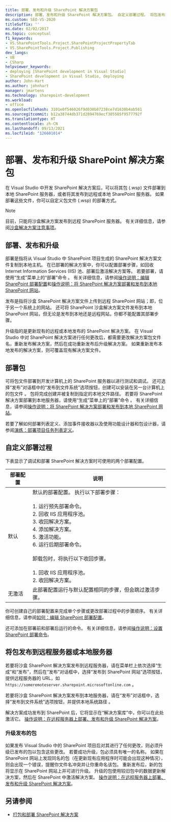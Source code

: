 ```yaml
---
title: 部署、发布和升级 SharePoint 解决方案包
description: 部署、发布和升级 SharePoint 解决方案包。 自定义部署过程。 将包发布到远程服务器或本地服务器。
ms.custom: SEO-VS-2020
titleSuffix: ''
ms.date: 02/02/2017
ms.topic: conceptual
f1_keywords:
- VS.SharePointTools.Project.SharePointProjectPropertyTab
- VS.SharePointTools.Project.Publishing
dev_langs:
- VB
- CSharp
helpviewer_keywords:
- deploying [SharePoint development in Visual Studio]
- SharePoint development in Visual Studio, deploying
author: John-Hart
ms.author: johnhart
manager: jmartens
ms.technology: sharepoint-development
ms.workload:
- office
ms.openlocfilehash: 3101e0f546026f9d030b87238ce7d1630b4ab581
ms.sourcegitcommit: b12a38744db371d2894769ecf305585f9577792f
ms.translationtype: HT
ms.contentlocale: zh-CN
ms.lasthandoff: 09/13/2021
ms.locfileid: "126601014"
---
```

# <a name="deploy-publish-and-upgrade-sharepoint-solution-packages"></a>部署、发布和升级 SharePoint 解决方案包
  在 Visual Studio 中开发 SharePoint 解决方案后，可以将其包 (.wsp) 文件部署到本地 SharePoint 服务器，或者将其发布到远程或本地 SharePoint 服务器。 如果部署这些文件，你可以自定义包文件 (.wsp) 的部署方式。

> [!NOTE]
> 目前，只能将沙盒解决方案发布到远程 SharePoint 服务器。 有关详细信息，请参阅[沙盒解决方案注意事项](../sharepoint/sandboxed-solution-considerations.md)。

## <a name="deploy-publish-and-upgrade"></a>部署、发布和升级
 部署是指将从 Visual Studio 中 SharePoint 项目生成的 SharePoint 解决方案文件复制到本地主机。 在已部署的解决方案中，你可以配置部署步骤，如回收 Internet Information Services (IIS) 池、部署后激活解决方案等。 若要部署，请使用“生成”菜单上的“部署”命令 。 有关详细信息，请参阅[操作说明：编辑 SharePoint 部署配置](../sharepoint/how-to-edit-a-sharepoint-deployment-configuration.md)和[操作说明：将 SharePoint 解决方案部署和发布到本地 SharePoint 网站](../sharepoint/how-to-deploy-and-publish-a-sharepoint-solution-to-a-local-sharepoint-site.md)。

 发布是指将沙盒 SharePoint 解决方案文件上传到远程 SharePoint 网站；即，位于另一个系统上的网站。 还可将 SharePoint 沙盒解决方案文件发布到本地 SharePoint 网站，但无论是发布到本地还是远程网站，你都不能配置其部署步骤。

 升级指的是更新现有的远程或本地发布的 SharePoint 解决方案。 在 Visual Studio 中对 SharePoint 解决方案进行任何更改后，都需要更改解决方案包文件名，重新发布解决方案，然后在成功重新发布后升级解决方案。 如果重新发布本地发布的解决方案，则可覆盖现有解决方案文件。

## <a name="deploy-packages"></a>部署包
 可将包文件部署到开发计算机上的 SharePoint 服务器以进行测试和调试。 还可选择“发布”对话框中的“发布到文件系统”选项按钮，创建可以安装在另一台计算机上的包文件 。 包将完成创建并被复制到指定的本地文件路径。 若要将 SharePoint 解决方案部署到本地服务器，请使用“生成”菜单上的“部署”命令 。 有关详细信息，请参阅[操作说明：将 SharePoint 解决方案部署和发布到本地 SharePoint 网站](../sharepoint/how-to-deploy-and-publish-a-sharepoint-solution-to-a-local-sharepoint-site.md)。

 若要了解如何部署列表定义、添加事件接收器以及使用功能设计器和包设计器，请参阅[演练：部署项目任务列表定义](../sharepoint/walkthrough-deploying-a-project-task-list-definition.md)。

## <a name="customize-the-deployment-process"></a>自定义部署过程
 下表显示了调试和部署 SharePoint 解决方案时可使用的两个部署配置。

|部署配置|说明|
|------------------------------|-----------------|
|默认|默认的部署配置。 执行以下部署步骤：<br /><br /> 1. 运行预先部署命令。<br />2. 回收 IIS 应用程序池。<br />3. 收回解决方案。<br />4. 添加解决方案。<br />5. 激活功能。<br />6. 运行后期部署命令。<br /><br /> 卸载包时，将执行以下收回步骤。<br /><br /> 1. 回收 IIS 应用程序池。<br />2. 收回解决方案。|
|无激活|此部署配置运行与默认配置相同的步骤，但会跳过激活步骤。|

 你可创建自己的部署配置来完成单个步骤或更改部署过程中的步骤顺序。 有关详细信息，请参阅[如何：编辑 SharePoint 部署配置](../sharepoint/how-to-edit-a-sharepoint-deployment-configuration.md)。

 还可添加在部署前和部署后运行的命令。 有关详细信息，请参阅[操作说明：设置 SharePoint 部署命令](../sharepoint/how-to-set-sharepoint-deployment-commands.md)。

## <a name="publish-packages-to-a-remote-or-local-server"></a>将包发布到远程服务器或本地服务器
 若要将沙盒 SharePoint 解决方案发布到远程服务器，请在菜单栏上依次选择“生成”和“发布”，然后在“发布”对话框中，选择“发布到 SharePoint 网站”选项按钮，提供远程服务器的 URL，如 `https://someremoteserver.sharepoint.microsoftonline.com`   。

 若要将沙盒 SharePoint 解决方案发布到本地服务器，请在“发布”对话框中，选择“发布到文件系统”选项按钮，并提供本地系统路径 。

 解决方案成功发布到 SharePoint 后，它将显示在“解决方案库”中，你可以在此处激活它。 [操作说明：在远程服务器上部署、发布和升级 SharePoint 解决方案](../sharepoint/how-to-deploy-publish-and-upgrade-sharepoint-solutions-on-a-remote-server.md)。

### <a name="upgrade-published-packages"></a>升级发布的包
 如果发布 Visual Studio 中的 SharePoint 项目后对其进行了任何更改，则必须升级已发布的包以包含这些更改。 若要成功升级，包必须具有唯一的名称。 如果在 SharePoint 网站上发现同名的包（在更新现有应用程序时可能会出现这种情况），则会出现一个错误，提醒你文件名冲突并让你重命名该包。 重新发布后，新的包将显示在 SharePoint 网站上并可进行升级。 升级的包使用较旧包中的数据更新解决方案，然后在 SharePoint 中激活解决方案。 [操作说明：在远程服务器上部署、发布和升级 SharePoint 解决方案](../sharepoint/how-to-deploy-publish-and-upgrade-sharepoint-solutions-on-a-remote-server.md)。

## <a name="see-also"></a>另请参阅
- [打包和部署 SharePoint 解决方案](../sharepoint/packaging-and-deploying-sharepoint-solutions.md)
